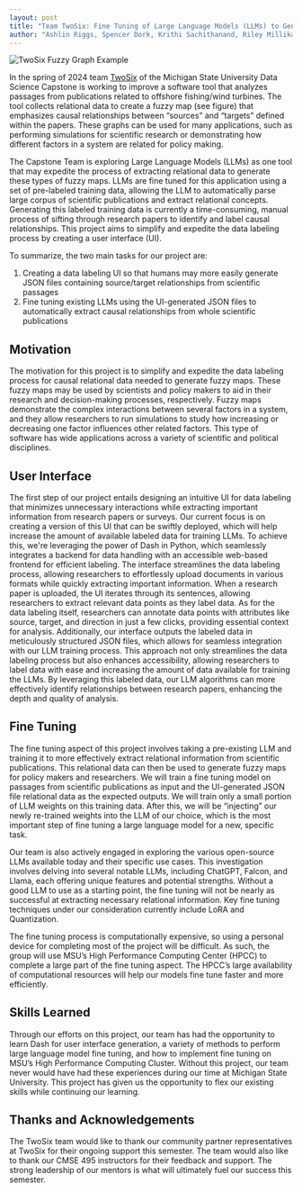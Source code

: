```yaml
---
layout: post 
title: "Team TwoSix: Fine Tuning of Large Language Models (LLMs) to Generate Fuzzy Maps to Summarize Scientific Research"
author: "Ashlin Riggs, Spencer Dork, Krithi Sachithanand, Riley Millikan, and Aadarsh Swaminathan"
---
```


![TwoSix Fuzzy Graph Example](https://msu-cmse-courses.github.io/cmse495-SS24/assets/img/TwoSix_Diagram.jpg)

In the spring of 2024 team [TwoSix](https://twosixtech.com/) of the Michigan State University Data Science Capstone is working to improve a software tool that analyzes passages from publications related to offshore fishing/wind turbines. The tool collects relational data to create a fuzzy map (see figure) that emphasizes causal relationships between “sources” and “targets” defined within the papers. These graphs can be used for many applications, such as performing simulations for scientific research or demonstrating how different factors in a system are related for policy making.
 
The Capstone Team is exploring Large Language Models (LLMs) as one tool that may expedite the process of extracting relational data to generate these types of fuzzy maps. LLMs are fine tuned for this application using a set of pre-labeled training data, allowing the LLM to automatically parse large corpus of scientific publications and extract relational concepts. Generating this labeled training data is currently a time-consuming, manual process of sifting through research papers to identify and label causal relationships. This project aims to simplify and expedite the data labeling process by creating a user interface (UI). 

To summarize, the two main tasks for our project are:
1.	Creating a data labeling UI so that humans may more easily generate JSON files containing source/target relationships from scientific passages
2.	Fine tuning existing LLMs using the UI-generated JSON files to automatically extract causal relationships from whole scientific publications

## Motivation
The motivation for this project is to simplify and expedite the data labeling process for causal relational data needed to generate fuzzy maps. These fuzzy maps may be used by scientists and policy makers to aid in their research and decision-making processes, respectively. Fuzzy maps demonstrate the complex interactions between several factors in a system, and they allow researchers to run simulations to study how increasing or decreasing one factor influences other related factors. This type of software has wide applications across a variety of scientific and political disciplines.

## User Interface
The first step of our project entails designing an intuitive UI for data labeling that minimizes unnecessary interactions while extracting important information from research papers or surveys. Our current focus is on creating a version of this UI that can be swiftly deployed, which will help increase the amount of available labeled data for training LLMs. To achieve this, we're leveraging the power of Dash in Python, which seamlessly integrates a backend for data handling with an accessible web-based frontend for efficient labeling. The interface streamlines the data labeling process, allowing researchers to effortlessly upload documents in various formats while quickly extracting important information. When a research paper is uploaded, the UI iterates through its sentences, allowing researchers to extract relevant data points as they label data. As for the data labeling itself, researchers can annotate data points with attributes like source, target, and direction in just a few clicks, providing essential context for analysis. Additionally, our interface outputs the labeled data in meticulously structured JSON files, which allows for seamless integration with our LLM training process. This approach not only streamlines the data labeling process but also enhances accessibility, allowing researchers to label data with ease and increasing the amount of data available for training the LLMs. By leveraging this labeled data, our LLM algorithms can more effectively identify relationships between research papers, enhancing the depth and quality of analysis.

## Fine Tuning
The fine tuning aspect of this project involves taking a pre-existing LLM and training it to more effectively extract relational information from scientific publications. This relational data can then be used to generate fuzzy maps for policy makers and researchers. We will train a fine tuning model on passages from scientific publications as input and the UI-generated JSON file relational data as the expected outputs. We will train only a small portion of LLM weights on this training data. After this, we will be “injecting” our newly re-trained weights into the LLM of our choice, which is the most important step of fine tuning a large language model for a new, specific task.

Our team is also actively engaged in exploring the various open-source LLMs available today and their specific use cases. This investigation involves delving into several notable LLMs, including ChatGPT, Falcon, and Llama, each offering unique features and potential strengths. Without a good LLM to use as a starting point, the fine tuning will not be nearly as successful at extracting necessary relational information. Key fine tuning techniques under our consideration currently include LoRA and Quantization.

The fine tuning process is computationally expensive, so using a personal device for completing most of the project will be difficult. As such, the group will use MSU’s High Performance Computing Center (HPCC) to complete a large part of the fine tuning aspect. The HPCC’s large availability of computational resources will help our models fine tune faster and more efficiently.

## Skills Learned
Through our efforts on this project, our team has had the opportunity to learn Dash for user interface generation, a variety of methods to perform large language model fine tuning, and how to implement fine tuning on MSU’s High Performance Computing Cluster. Without this project, our team never would have had these experiences during our time at Michigan State University. This project has given us the opportunity to flex our existing skills while continuing our learning.

## Thanks and Acknowledgements
The TwoSix team would like to thank our community partner representatives at TwoSix for their ongoing support this semester. The team would also like to thank our CMSE 495 instructors for their feedback and support. The strong leadership of our mentors is what will ultimately fuel our success this semester.
